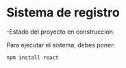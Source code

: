 <h1>Sistema de registro </h1>

-Estado del proyecto en construccion.

Para ejecutar el sistema, debes poner: 

`npm install react` 
